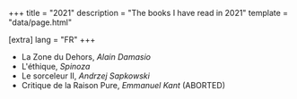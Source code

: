 +++
title = "2021"
description = "The books I have read in 2021"
template = "data/page.html"

[extra]
lang = "FR"
+++

* La Zone du Dehors, *Alain Damasio*
* L'éthique, *Spinoza*
* Le sorceleur II, *Andrzej Sapkowski*
* Critique de la Raison Pure, *Emmanuel Kant* (ABORTED)



